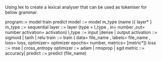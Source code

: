 Using lex to create a lexical analyser that can be used as tokeniser for below grammar.

program::= model  train predict
model ::= model m_type (name ){ layer* }
m_type ::= sequential 
layer ::= layer (type = l_type , in= number ,out= number activation= activation)
l_type ::= input |dense  | output
activation ::= sigmoid | tanh | relu
train ::= train ( data= file_name ,  labels= file_name , loss= loss, optimizer= optimizer epochs= number, metrics= [metric*]) 
loss ::= mse | cross_entropy
optimizer ::= adam | rmsprop | sgd
metric ::= accuracy| 
predict ::= predict (file_name)
